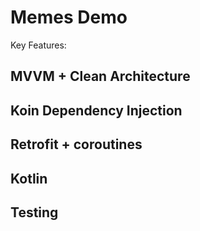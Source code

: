 # Memes Demo

Key Features:

##  MVVM + Clean Architecture
##  Koin Dependency Injection
##  Retrofit + coroutines
##  Kotlin 
##  Testing 
